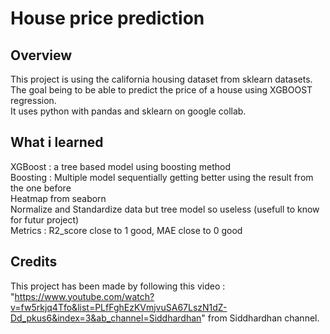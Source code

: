 # House price prediction

## Overview

This project is using the california housing dataset from sklearn datasets. The goal being to be able to predict the price of a house using XGBOOST regression.  
It uses python with pandas and sklearn on google collab.

## What i learned

XGBoost : a tree based model using boosting method  
Boosting : Multiple model sequentially getting better using the result from the one before  
Heatmap from seaborn  
Normalize and Standardize data but tree model so useless (usefull to know for futur project)  
Metrics : R2_score close to 1 good, MAE close to 0 good  

## Credits

This project has been made by following this video : "https://www.youtube.com/watch?v=fw5rkjq4Tfo&list=PLfFghEzKVmjvuSA67LszN1dZ-Dd_pkus6&index=3&ab_channel=Siddhardhan" from Siddhardhan channel.

